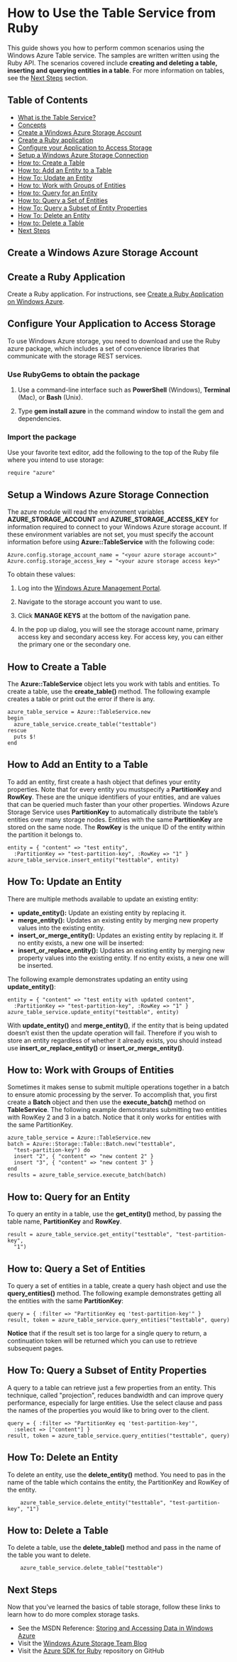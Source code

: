 ﻿<properties linkid="dev-ruby-how-to-table-services" urlDisplayName="Table Service" pageTitle="How to use table storage (Ruby) - Windows Azure" Title="How to use table storage (Ruby) - Windows Azure" metaKeywords="Windows Azure table storage service, Azure table service Ruby, table storage Ruby" Description="Learn how to use the table storage service in Windows Azure. Code samples are written using the Ruby API." metaCanonical="" disqusComments="1" umbracoNaviHide="1" writer="guayan" />



# How to Use the Table Service from Ruby

This guide shows you how to perform common scenarios using the Windows
Azure Table service. The samples are written written using the
Ruby API. The scenarios covered include **creating and deleting a
table, inserting and querying entities in a table**. For more
information on tables, see the [Next Steps](#next-steps) section.

## Table of Contents

* [What is the Table Service?](#what-is)
* [Concepts](#concepts)
* [Create a Windows Azure Storage Account](#create-a-windows-azure-storage-account)
* [Create a Ruby application](#create-a-ruby-application)
* [Configure your Application to Access Storage](#configure-your-application-to-access-storage)
* [Setup a Windows Azure Storage Connection](#setup-a-windows-azure-storage-connection)
* [How to: Create a Table](#how-to-create-a-table)
* [How to: Add an Entity to a Table](#how-to-add-an-entity-to-a-table)
* [How To: Update an Entity](#how-to-update-an-entity)
* [How to: Work with Groups of Entities](#how-to-work-with-groups-of-entities)
* [How to: Query for an Entity](#how-to-query-for-an-entity)
* [How to: Query a Set of Entities](#how-to-query-a-set-of-entities)
* [How To: Query a Subset of Entity Properties](#how-to-query-a-subset-of-entity-properties)
* [How To: Delete an Entity](#how-to-delete-an-entity)
* [How to: Delete a Table](#how-to-delete-a-table)
* [Next Steps](#next-steps)

<div chunk="../../Shared/Chunks/howto-table-storage.md" />

## <a id="create-a-windows-azure-storage-account"></a>Create a Windows Azure Storage Account

<div chunk="../../Shared/Chunks/create-storage-account.md" />

## <a id="create-a-ruby-application"></a>Create a Ruby Application

Create a Ruby application. For instructions, 
see [Create a Ruby Application on Windows Azure](/en-us/develop/ruby/tutorials/web-app-with-linux-vm/).

## <a id="configure-your-application-to-access-storage"></a>Configure Your Application to Access Storage

To use Windows Azure storage, you need to download and use the Ruby azure package, 
which includes a set of convenience libraries that communicate with the storage REST services.

### Use RubyGems to obtain the package

1. Use a command-line interface such as **PowerShell** (Windows), **Terminal** (Mac), or **Bash** (Unix).

2. Type **gem install azure** in the command window to install the gem and dependencies.

### Import the package

Use your favorite text editor, add the following to the top of the Ruby file where you intend to use storage:

	require "azure"

## <a id="setup-a-windows-azure-storage-connection"></a>Setup a Windows Azure Storage Connection

The azure module will read the environment variables **AZURE\_STORAGE\_ACCOUNT** and **AZURE\_STORAGE\_ACCESS\_KEY** 
for information required to connect to your Windows Azure storage account. If these environment variables are not set, you must specify the account information before using **Azure::TableService** with the following code:

	Azure.config.storage_account_name = "<your azure storage account>"
	Azure.config.storage_access_key = "<your azure storage access key>"

To obtain these values:

1. Log into the [Windows Azure Management Portal](https://manage.windowsazure.com/).

2. Navigate to the storage account you want to use.

3. Click **MANAGE KEYS** at the bottom of the navigation pane.

4. In the pop up dialog, you will see the storage account name, primary access key and secondary access key. For access key, you can either the primary one or the secondary one.

## <a id="how-to-create-a-table"></a>How to Create a Table

The **Azure::TableService** object lets you work with tabls and entities. To create a table, use the **create\_table()** method. The following example creates a table or print out the error if there is any.

	azure_table_service = Azure::TableService.new
	begin
	  azure_table_service.create_table("testtable")
	rescue
	  puts $!
	end

## <a id="how-to-add-an-entity-to-a-table"></a>How to Add an Entity to a Table

To add an entity, first create a hash object that defines your entity properties. Note that for every entity you mustspecify a **PartitionKey** and **RowKey**. These are the unique identifiers of your entities, and are values that can be queried much faster than your other properties. Windows Azure Storage Service uses **PartitionKey** to automatically distribute the table’s entities over many storage nodes. Entities with the same **PartitionKey** are stored on the same node. The **RowKey** is the unique ID of the entity within the partition it belongs to. 

	entity = { "content" => "test entity", 
	  :PartitionKey => "test-partition-key", :RowKey => "1" }
	azure_table_service.insert_entity("testtable", entity)

## <a id="how-to-update-an-entity"></a>How To: Update an Entity

There are multiple methods available to update an existing entity:

* **update\_entity():** Update an existing entity by replacing it.
* **merge\_entity():** Updates an existing entity by merging new property values into the existing entity.
* **insert\_or\_merge\_entity():** Updates an existing entity by replacing it. If no entity exists, a new one will be inserted:
* **insert\_or\_replace\_entity():** Updates an existing entity by merging new property values into the existing entity. If no entity exists, a new one will be inserted.

The following example demonstrates updating an entity using **update\_entity()**:

	entity = { "content" => "test entity with updated content", 
	  :PartitionKey => "test-partition-key", :RowKey => "1" }
	azure_table_service.update_entity("testtable", entity)

With **update\_entity()** and **merge\_entity()**, if the entity that is being updated doesn’t exist then the update operation will fail. Therefore if you wish to store an entity regardless of whether it already exists, you should instead use **insert\_or\_replace\_entity()** or **insert\_or\_merge\_entity()**.

## <a id="how-to-work-with-groups-of-entities"></a>How to: Work with Groups of Entities

Sometimes it makes sense to submit multiple operations together in a batch to ensure atomic processing by the server. To accomplish that, you first create a **Batch** object and then use the **execute\_batch()** method on **TableService**. The following example demonstrates submitting two entities with RowKey 2 and 3 in a batch. Notice that it only works for entities with the same PartitionKey.

	azure_table_service = Azure::TableService.new
	batch = Azure::Storage::Table::Batch.new("testtable", 
	  "test-partition-key") do
	  insert "2", { "content" => "new content 2" }
	  insert "3", { "content" => "new content 3" }
	end
	results = azure_table_service.execute_batch(batch)

## <a id="how-to-query-for-an-entity"></a>How to: Query for an Entity

To query an entity in a table, use the **get\_entity()** method, by passing the table name, **PartitionKey** and **RowKey**.

	result = azure_table_service.get_entity("testtable", "test-partition-key", 
	  "1")

## <a id="how-to-query-a-set-of-entities"></a>How to: Query a Set of Entities

To query a set of entities in a table, create a query hash object and use the **query\_entities()** method. The following example demonstrates getting all the entities with the same **PartitionKey**:

	query = { :filter => "PartitionKey eq 'test-partition-key'" }
	result, token = azure_table_service.query_entities("testtable", query)

**Notice** that if the result set is too large for a single query to return, a continuation token will be returned which you can use to retrieve subsequent pages.

## <a id="how-to-query-a-subset-of-entity-properties"></a>How To: Query a Subset of Entity Properties

A query to a table can retrieve just a few properties from an entity. This technique, called "projection", reduces bandwidth and can improve query performance, especially for large entities. Use the select clause and pass the names of the properties you would like to bring over to the client.

	query = { :filter => "PartitionKey eq 'test-partition-key'", 
	  :select => ["content"] }
	result, token = azure_table_service.query_entities("testtable", query)

## <a id="how-to-delete-an-entity"></a>How To: Delete an Entity

To delete an entity, use the **delete\_entity()** method. You need to pas in the name of the table which contains the entity, the PartitionKey and RowKey of the entity.

		azure_table_service.delete_entity("testtable", "test-partition-key", "1")

## <a id="how-to-delete-a-table"></a>How to: Delete a Table

To delete a table, use the **delete\_table()** method and pass in the name of the table you want to delete.

		azure_table_service.delete_table("testtable")

## Next Steps

Now that you’ve learned the basics of table storage, follow these links to learn how to do more complex storage tasks.

* See the MSDN Reference: [Storing and Accessing Data in Windows Azure](http://msdn.microsoft.com/en-us/library/windowsazure/gg433040.aspx)
* Visit the [Windows Azure Storage Team Blog](http://blogs.msdn.com/b/windowsazurestorage/)
* Visit the [Azure SDK for Ruby](http://github.com/WindowsAzure/azure-sdk-for-ruby) repository on GitHub